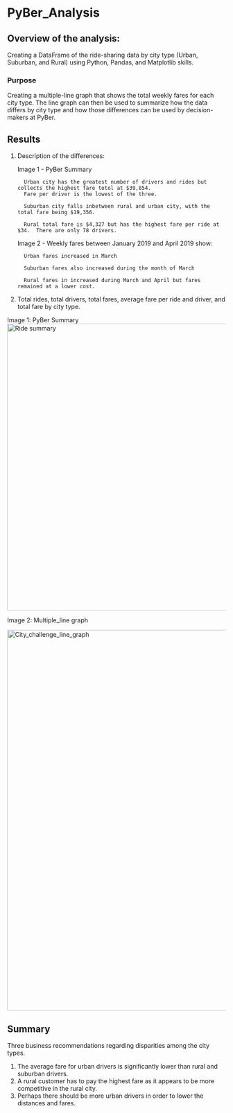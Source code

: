# PyBer_Analysis


## Overview of the analysis:
Creating a DataFrame of the ride-sharing data by city type (Urban, Suburban, and Rural) using Python, Pandas, and Matplotlib skills. 

### Purpose
Creating a multiple-line graph that shows the total weekly fares for each city type. The line graph can then be used to summarize how the data differs by city type and how those differences can be used by decision-makers at PyBer.  


## Results
1. Description of the differences:

      
      Image 1 - PyBer Summary
      
         Urban city has the greatest number of drivers and rides but collects the highest fare totol at $39,854.  
         Fare per driver is the lowest of the three. 
         
         Suburban city falls inbetween rural and urban city, with the total fare being $19,356. 
         
         Rural total fare is $4,327 but has the highest fare per ride at $34.  There are only 78 drivers.  
      
      
      Image 2 - Weekly fares between January 2019 and April 2019 show:
   
         Urban fares increased in March
   
         Suburban fares also increased during the month of March
   
         Rural fares in increased during March and April but fares remained at a lower cost. 


2. Total rides, total drivers, total fares, average fare per ride and driver, and total fare by city type. 

Image 1: PyBer Summary
<img width="662" alt="Ride summary" src="https://user-images.githubusercontent.com/111452227/195755691-f53c5049-b0cf-461c-8849-0d4a7795830b.png">

Image 2: Multiple_line graph

<img width="879" alt="City_challenge_line_graph" src="https://user-images.githubusercontent.com/111452227/195762494-43e53ea2-d9b8-4bb0-8ff6-57e4a3e672a1.png">

## Summary
Three business recommendations regarding disparities among the city types.

1. The average fare for urban drivers is significantly lower than rural and suburban drivers. 
2. A rural customer has to pay the highest fare as it appears to be more competitive in the rural city. 
3. Perhaps there should be more urban drivers in order to lower the distances and fares. 




